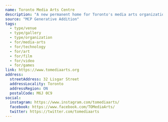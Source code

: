 ```yaml
---
name: Toronto Media Arts Centre
description: "A new permanent home for Toronto's media arts organizations, and an accessible public space for art, creation and collaboration in the Queen West Triangle."
source: "MCP Generative Addition"
tags:
  - type/venue
  - type/gallery
  - type/organization
  - for/media-arts
  - for/technology
  - for/art
  - for/film
  - for/video
  - for/games
link: https://www.tomediaarts.org
address:
  streetAddress: 32 Lisgar Street
  addressLocality: Toronto
  addressRegion: ON
  postalCode: M6J 0C9
social:
  instagram: https://www.instagram.com/tomediaarts/
  facebook: https://www.facebook.com/TOMediaArts/
  twitter: https://twitter.com/tomediaarts
---
```


